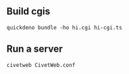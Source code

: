 ## Build cgis

    quickdeno bundle -ho hi.cgi hi-cgi.ts
    
## Run a server

    civetweb CivetWeb.conf 